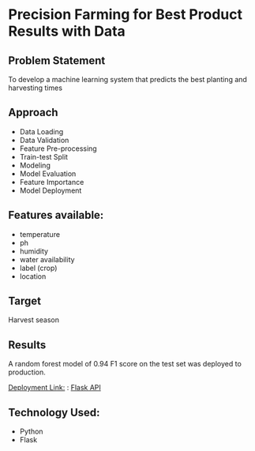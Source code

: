# Precision Farming for Best Product Results with Data
## Problem Statement
To develop a machine learning system that predicts the best planting and harvesting times

## Approach
- Data Loading
- Data Validation
- Feature Pre-processing
- Train-test Split
- Modeling
- Model Evaluation
- Feature Importance
- Model Deployment

## Features available:
- temperature
- ph
- humidity
- water availability
- label (crop)
- location

## Target
Harvest season

## Results
A random forest model of 0.94 F1 score on the test set was deployed to production.

[Deployment
Link:](https://github.com/Klusterthon-48/flask-api) : [Flask API](https://drab-teal-armadillo.cyclic.app/predicthttps://unsplash.com/photos/brown-wooden-board-p2OQW69vXP4)

## Technology Used:
- Python
- Flask

